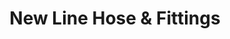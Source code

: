 ---
title: "New Line Hose & Fittings"
url: /rocky-mountain-house/new-line-hose-und-fittings/
shop: Eisenwaren
---